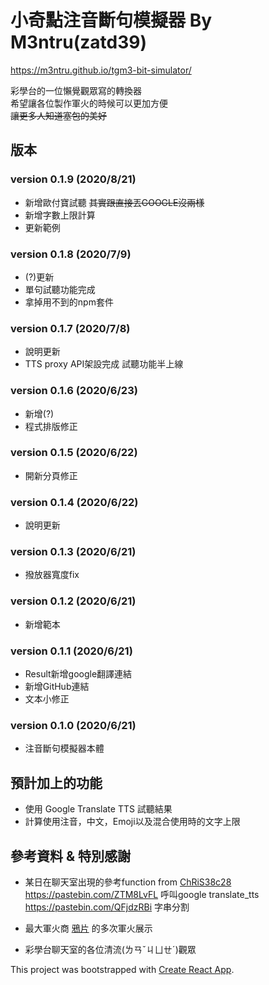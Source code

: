 # 小奇點注音斷句模擬器 By M3ntru(zatd39)

https://m3ntru.github.io/tgm3-bit-simulator/

彩學台的一位懶覺觀眾寫的轉換器  
希望讓各位製作軍火的時候可以更加方便  
~~讓更多人知道塞包的美好~~

## 版本

### version 0.1.9 (2020/8/21)
- 新增歐付寶試聽 ~~其實跟直接丟GOOGLE沒兩樣~~
- 新增字數上限計算
- 更新範例

### version 0.1.8 (2020/7/9)
- (?)更新
- 單句試聽功能完成
- 拿掉用不到的npm套件

### version 0.1.7 (2020/7/8)
- 說明更新
- TTS proxy API架設完成 試聽功能半上線

### version 0.1.6 (2020/6/23)
- 新增(?)
- 程式排版修正

### version 0.1.5 (2020/6/22)
- 開新分頁修正

### version 0.1.4 (2020/6/22)
- 說明更新

### version 0.1.3 (2020/6/21)
- 撥放器寬度fix

### version 0.1.2 (2020/6/21)
- 新增範本

### version 0.1.1 (2020/6/21)
- Result新增google翻譯連結
- 新增GitHub連結
- 文本小修正

### version 0.1.0 (2020/6/21)
- 注音斷句模擬器本體

## 預計加上的功能
- 使用 Google Translate TTS 試聽結果
- 計算使用注音，中文，Emoji以及混合使用時的文字上限

## 參考資料 & 特別感謝

- 某日在聊天室出現的參考function from [ChRiS38c28](https://github.com/crs38c28)  
https://pastebin.com/ZTM8LvFL 呼叫google translate_tts  
https://pastebin.com/QFjdzRBi 字串分割 

- 最大軍火商 [鴉片](https://www.twitch.tv/append) 的多次軍火展示

- 彩學台聊天室的各位清流(ㄌㄢˇㄐㄩㄝˊ)觀眾

This project was bootstrapped with [Create React App](https://github.com/facebook/create-react-app).